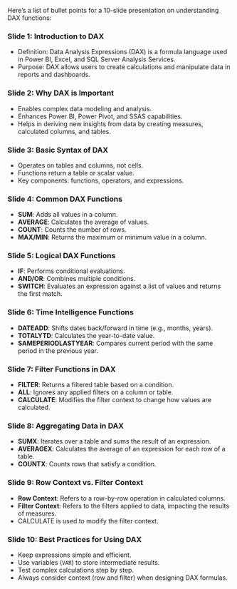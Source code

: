 Here’s a list of bullet points for a 10-slide presentation on understanding DAX functions:

### Slide 1: **Introduction to DAX**
- Definition: Data Analysis Expressions (DAX) is a formula language used in Power BI, Excel, and SQL Server Analysis Services.
- Purpose: DAX allows users to create calculations and manipulate data in reports and dashboards.

### Slide 2: **Why DAX is Important**
- Enables complex data modeling and analysis.
- Enhances Power BI, Power Pivot, and SSAS capabilities.
- Helps in deriving new insights from data by creating measures, calculated columns, and tables.

### Slide 3: **Basic Syntax of DAX**
- Operates on tables and columns, not cells.
- Functions return a table or scalar value.
- Key components: functions, operators, and expressions.

### Slide 4: **Common DAX Functions**
- **SUM**: Adds all values in a column.
- **AVERAGE**: Calculates the average of values.
- **COUNT**: Counts the number of rows.
- **MAX/MIN**: Returns the maximum or minimum value in a column.

### Slide 5: **Logical DAX Functions**
- **IF**: Performs conditional evaluations.
- **AND/OR**: Combines multiple conditions.
- **SWITCH**: Evaluates an expression against a list of values and returns the first match.

### Slide 6: **Time Intelligence Functions**
- **DATEADD**: Shifts dates back/forward in time (e.g., months, years).
- **TOTALYTD**: Calculates the year-to-date value.
- **SAMEPERIODLASTYEAR**: Compares current period with the same period in the previous year.

### Slide 7: **Filter Functions in DAX**
- **FILTER**: Returns a filtered table based on a condition.
- **ALL**: Ignores any applied filters on a column or table.
- **CALCULATE**: Modifies the filter context to change how values are calculated.

### Slide 8: **Aggregating Data in DAX**
- **SUMX**: Iterates over a table and sums the result of an expression.
- **AVERAGEX**: Calculates the average of an expression for each row of a table.
- **COUNTX**: Counts rows that satisfy a condition.

### Slide 9: **Row Context vs. Filter Context**
- **Row Context**: Refers to a row-by-row operation in calculated columns.
- **Filter Context**: Refers to the filters applied to data, impacting the results of measures.
- CALCULATE is used to modify the filter context.

### Slide 10: **Best Practices for Using DAX**
- Keep expressions simple and efficient.
- Use variables (`VAR`) to store intermediate results.
- Test complex calculations step by step.
- Always consider context (row and filter) when designing DAX formulas.